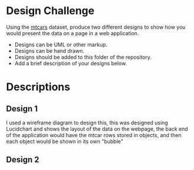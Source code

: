 # Design Challenge

Using the [mtcars](/mtcars.csv) dataset, produce two different designs to show how you would present the data on a page in a web application. 
* Designs can be UML or other markup.
* Designs can be hand drawn.
* Designs should be added to this folder of the repository.
* Add a brief description of your designs below.

# Descriptions

## Design 1
I used a wireframe diagram to design this, this was designed using Lucidchart and shows the layout of the data on the webpage, the back end of the application would have the mtcar rows stored in objects, and then each object would be shown in its own "bubble"
## Design 2
